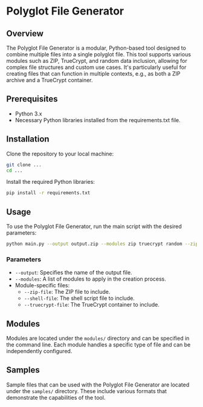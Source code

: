 # Polyglot File Generator

## Overview
The Polyglot File Generator is a modular, Python-based tool designed to combine multiple files into a single polyglot file. This tool supports various modules such as ZIP, TrueCrypt, and random data inclusion, allowing for complex file structures and custom use cases. It's particularly useful for creating files that can function in multiple contexts, e.g., as both a ZIP archive and a TrueCrypt container.

## Prerequisites
- Python 3.x
- Necessary Python libraries installed from the requirements.txt file.

## Installation
Clone the repository to your local machine:
```bash
git clone ...
cd ...
```

Install the required Python libraries:
```bash
pip install -r requirements.txt
```

## Usage
To use the Polyglot File Generator, run the main script with the desired parameters:
```bash
python main.py --output output.zip --modules zip truecrypt random --zip-file=samples/ttt.zip --shell-file=samples/test.sh --truecrypt-file=samples/container.ts
```

### Parameters
- `--output`: Specifies the name of the output file.
- `--modules`: A list of modules to apply in the creation process.
- Module-specific files:
  - `--zip-file`: The ZIP file to include.
  - `--shell-file`: The shell script file to include.
  - `--truecrypt-file`: The TrueCrypt container to include.

## Modules
Modules are located under the `modules/` directory and can be specified in the command line. Each module handles a specific type of file and can be independently configured.

## Samples
Sample files that can be used with the Polyglot File Generator are located under the `samples/` directory. These include various formats that demonstrate the capabilities of the tool.
